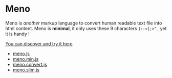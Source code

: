 # Meno
Meno is _another_ markup language to convert human readable text file into html content.
Meno is **minimal**, it only uses these 9 characters `]:-<[;>^_` yet it is handy !

[You can discover and try it here](https://fleurman.neocities.org/works/menodocs/en/)

- [meno.js](https://cdn.jsdelivr.net/gh/Fleurman/meno-markup/meno.js)
- [meno.min.js](https://cdn.jsdelivr.net/gh/Fleurman/meno-markup/meno.min.js)
- [meno.convert.js](https://cdn.jsdelivr.net/gh/Fleurman/meno-markup/meno.convert.js)
- [meno.slim.js](https://cdn.jsdelivr.net/gh/Fleurman/meno-markup/meno.slim.js)
